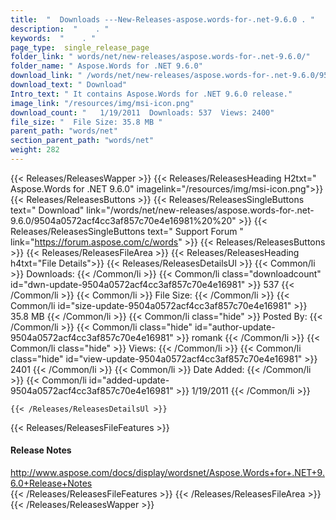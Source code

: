 ```yaml
---
title:  "  Downloads ---New-Releases-aspose.words-for-.net-9.6.0 . " 
description:  "    . " 
keywords:  "    . " 
page_type:  single_release_page
folder_link: " words/net/new-releases/aspose.words-for-.net-9.6.0/"
folder_name: " Aspose.Words for .NET 9.6.0"
download_link: " /words/net/new-releases/aspose.words-for-.net-9.6.0/9504a0572acf4cc3af857c70e4e16981"
download_text: " Download"
Intro_text: " It contains Aspose.Words for .NET 9.6.0 release."
image_link: "/resources/img/msi-icon.png"
download_count: "   1/19/2011  Downloads: 537  Views: 2400"
file_size: "  File Size: 35.8 MB "
parent_path: "words/net"
section_parent_path: "words/net"
weight: 282 
---
```


{{< Releases/ReleasesWapper >}}
  {{< Releases/ReleasesHeading H2txt=" Aspose.Words for .NET 9.6.0" imagelink="/resources/img/msi-icon.png">}}
  {{< Releases/ReleasesButtons >}}
    {{< Releases/ReleasesSingleButtons text=" Download" link="/words/net/new-releases/aspose.words-for-.net-9.6.0/9504a0572acf4cc3af857c70e4e16981%20%20" >}}
    {{< Releases/ReleasesSingleButtons text=" Support Forum " link="https://forum.aspose.com/c/words" >}}
  {{< Releases/ReleasesButtons >}}
  {{< Releases/ReleasesFileArea >}}
    {{< Releases/ReleasesHeading h4txt="File Details">}}
    {{< Releases/ReleasesDetailsUl >}}
            {{< Common/li  >}} Downloads: {{< /Common/li >}} 
      {{< Common/li class="downloadcount" id="dwn-update-9504a0572acf4cc3af857c70e4e16981" >}} 537 {{< /Common/li >}} 
      {{< Common/li  >}} File Size: {{< /Common/li >}} 
      {{< Common/li id="size-update-9504a0572acf4cc3af857c70e4e16981" >}} 35.8 MB {{< /Common/li >}} 
      {{< Common/li  class="hide" >}} Posted By: {{< /Common/li >}} 
      {{< Common/li class="hide" id="author-update-9504a0572acf4cc3af857c70e4e16981" >}} romank {{< /Common/li >}} 
      {{< Common/li class="hide"  >}} Views: {{< /Common/li >}} 
      {{< Common/li class="hide" id="view-update-9504a0572acf4cc3af857c70e4e16981" >}} 2401 {{< /Common/li >}} 
      {{< Common/li  >}} Date Added: {{< /Common/li >}} 
      {{< Common/li id="added-update-9504a0572acf4cc3af857c70e4e16981" >}} 1/19/2011 {{< /Common/li >}} 

    {{< /Releases/ReleasesDetailsUl >}}

  {{< Releases/ReleasesFileFeatures >}}
      <h4>Release Notes</h4><div><a href="http://www.aspose.com/docs/display/wordsnet/Aspose.Words+for+.NET+9.6.0+Release+Notes">http://www.aspose.com/docs/display/wordsnet/Aspose.Words+for+.NET+9.6.0+Release+Notes</a></div>
  {{< /Releases/ReleasesFileFeatures >}}
 {{< /Releases/ReleasesFileArea >}}
{{< /Releases/ReleasesWapper >}}


